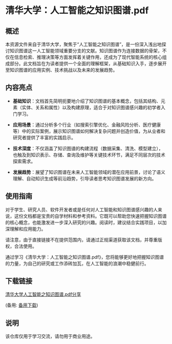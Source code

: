 # 清华大学：人工智能之知识图谱.pdf

## 概述

本资源文件来自于清华大学，聚焦于“人工智能之知识图谱”，是一份深入浅出地探讨知识图谱这一人工智能领域重要分支的文献。知识图谱作为连接数据的骨架，不仅在信息检索、推理决策等方面发挥着关键作用，还成为了现代智能系统的核心组成部分。此文档旨在为读者提供一个全面的理解框架，从基础知识入手，逐步展开至知识图谱的应用实例、技术挑战以及未来的发展趋势。

## 内容亮点

- **基础知识**：文档首先简明扼要地介绍了知识图谱的基本概念，包括其结构、元素（实体、关系和属性）以及构建原理，适合于对知识图谱感兴趣的初学者入门学习。

- **应用场景**：通过分析多个行业（如搜索引擎优化、金融风险分析、医疗健康等）中的实际案例，展示知识图谱如何解决复杂问题并创造价值，为从业者和研究者提供了丰富的实践启示。

- **技术深度**：不仅涵盖了知识图谱的构建流程（数据采集、清洗、模型建立），也触及到知识表示、存储、查询及维护等关键技术环节，满足不同层次的技术探索需求。

- **发展趋势**：展望了知识图谱在未来人工智能领域的潜在应用前景，讨论了语义理解、自动知识生成等前沿趋势，引导读者思考知识图谱发展的新方向。

## 使用指南

对于学生、研究人员、软件开发者或是任何对人工智能和知识图谱感兴趣的人来说，这份文档都是宝贵的自学材料和参考资料。它既可以帮助您快速把握知识图谱的核心概念，也能激发进一步深入研究的兴趣。阅读时，建议结合实践项目，以加深理解和应用能力。

请注意，由于直接链接不在提供范围内，请通过正规渠道获取该文档，并尊重版权，合法使用。

通过学习《清华大学：人工智能之知识图谱.pdf》，您将能够更好地把握知识图谱的力量，为自己的研究或工作添砖加瓦，在人工智能的浪潮中稳健前行。

## 下载链接
[清华大学人工智能之知识图谱.pdf分享](https://pan.quark.cn/s/5b06e9053a36) 

(备用: [备用下载](https://pan.baidu.com/s/19Gkm4dIUtaL_zRg7d7-d0Q?pwd=1234))

## 说明

该仓库仅用于学习交流，请勿用于商业用途。
